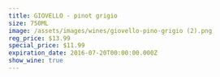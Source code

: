 ```yaml
---
title: GIOVELLO - pinot grigio
size: 750ML
image: /assets/images/wines/giovello-pino-grigio (2).png
reg_price: $13.99
special_price: $11.99
expiration_date: 2016-07-20T00:00:00.000Z
show_wine: true
---
```



